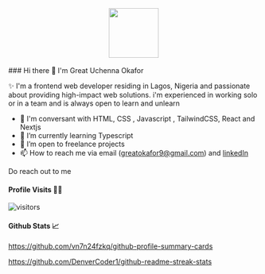 <div id="header" align="center">
  <img src="https://media.giphy.com/media/M9gbBd9nbDrOTu1Mqx/giphy.gif" width="100"/>
</div>

<br/>
### Hi there 👋
I'm Great Uchenna Okafor

✨ I'm a frontend web developer residing in Lagos, Nigeria and passionate about providing high-impact web solutions. i'm experienced in working solo or in a team and is always open to learn and unlearn

- 💬 I'm conversant with HTML, CSS , Javascript , TailwindCSS, React and Nextjs
- 🌱 I’m currently learning Typescript
- 👯 I’m open to freelance projects
- 📫 How to reach me via email (greatokafor9@gmail.com) and [linkedIn](https://www.linkedin.com/in/great-okafor-348b39220/)

Do reach out to me


#### Profile Visits 🕵️‍♂️

![visitors](https://komarev.com/ghpvc/?username=thelordgreat&style=for-the-badge)

#### Github Stats 📈

https://github.com/vn7n24fzkq/github-profile-summary-cards

https://github.com/DenverCoder1/github-readme-streak-stats

 



